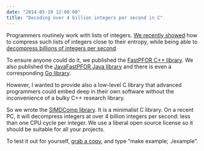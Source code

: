 ```yaml
---
date: "2014-05-19 12:00:00"
title: "Decoding over 4 billion integers per second in C"
---
```




Programmers routinely work with lists of integers. [We recently showed](/lemire/blog/2012/09/12/fast-integer-compression-decoding-billions-of-integers-per-second/) how to compress such lists of integers close to their entropy, while being able to [decompress billions of integers per second](http://onlinelibrary.wiley.com/doi/10.1002/spe.2203/abstract).

To ensure anyone could do it, we published the [FastPFOR C++ library](https://github.com/lemire/FastPFOR). We also published the [JavaFastPFOR Java library](https://github.com/lemire/JavaFastPFOR) and there is even a corresponding [Go library](https://github.com/dataence/encoding).

However, I wanted to provide also a low-level C library that advanced programmers could embed deep in their own software without the inconvenience of a bulky C++ research library.

So we wrote the [SIMDComp library](https://github.com/lemire/simdcomp). It is a minimalist C library. On a recent PC, it will decompress integers at over 4 billion integers per second: less than one CPU cycle per integer. We use a liberal open source license so it should be suitable for all your projects.

To test it out for yourself, [grab a copy](https://github.com/lemire/simdcomp), and type &ldquo;make example; ./example&rdquo;.

